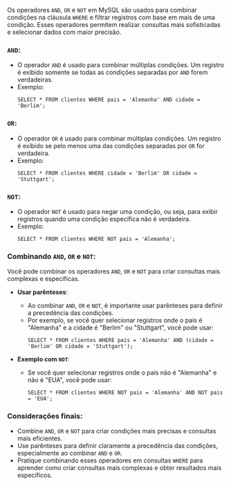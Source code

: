 Os operadores `AND`, `OR` e `NOT` em MySQL são usados para combinar condições na cláusula `WHERE` e filtrar registros com base em mais de uma condição. Esses operadores permitem realizar consultas mais sofisticadas e selecionar dados com maior precisão.

### `AND`:

- O operador `AND` é usado para combinar múltiplas condições. Um registro é exibido somente se todas as condições separadas por `AND` forem verdadeiras.
- Exemplo:
    ```mysql
    SELECT * FROM clientes WHERE pais = 'Alemanha' AND cidade = 'Berlim';
    ```

### `OR`:

- O operador `OR` é usado para combinar múltiplas condições. Um registro é exibido se pelo menos uma das condições separadas por `OR` for verdadeira.
- Exemplo:
    ```mysql
    SELECT * FROM clientes WHERE cidade = 'Berlim' OR cidade = 'Stuttgart';
    ```

### `NOT`:

- O operador `NOT` é usado para negar uma condição, ou seja, para exibir registros quando uma condição específica não é verdadeira.
- Exemplo:
    ```mysql
    SELECT * FROM clientes WHERE NOT pais = 'Alemanha';
    ```

### Combinando `AND`, `OR` e `NOT`:

Você pode combinar os operadores `AND`, `OR` e `NOT` para criar consultas mais complexas e específicas.

- **Usar parênteses**:
    - Ao combinar `AND`, `OR` e `NOT`, é importante usar parênteses para definir a precedência das condições.
    - Por exemplo, se você quer selecionar registros onde o país é "Alemanha" e a cidade é "Berlim" ou "Stuttgart", você pode usar:
        ```mysql
        SELECT * FROM clientes WHERE pais = 'Alemanha' AND (cidade = 'Berlim' OR cidade = 'Stuttgart');
        ```

- **Exemplo com `NOT`**:
    - Se você quer selecionar registros onde o país não é "Alemanha" e não é "EUA", você pode usar:
        ```mysql
        SELECT * FROM clientes WHERE NOT pais = 'Alemanha' AND NOT pais = 'EUA';
        ```

### Considerações finais:

- Combine `AND`, `OR` e `NOT` para criar condições mais precisas e consultas mais eficientes.
- Use parênteses para definir claramente a precedência das condições, especialmente ao combinar `AND` e `OR`.
- Pratique combinando esses operadores em consultas `WHERE` para aprender como criar consultas mais complexas e obter resultados mais específicos.